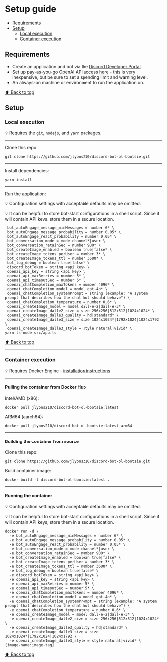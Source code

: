 # Setup guide

* [Requirements](#requirements)
* [Setup](#setup)
  * [Local execution](#local-execution)
  * [Container execution](#container-execution)

## Requirements

* Create an application and bot via the [Discord Developer Portal](https://discord.com/developers/).
* Set up pay-as-you-go OpenAI API access [here](https://platform.openai.com/account/) - this is very inexpensive, but be sure to set a spending limit and warning level.
* An always-on machine or environment to run the application on.

[:arrow_up: Back to top](#setup-guide)

## Setup

### Local execution

:bulb: Requires the `git`, `nodejs`, and `yarn` packages.

---

Clone this repo:

```shell
git clone https://github.com/jlyons210/discord-bot-ol-bootsie.git
```

---

Install dependencies:

```shell
yarn install
```

---

Run the application:

:bulb: Configuration settings with acceptable defaults may be omitted.

:bulb: It can be helpful to store bot-start configurations in a shell script. Since it will contain API keys, store them in a secure location.

```shell
 bot_autoEngage_message_minMessages = number 6* \
 bot_autoEngage_message_probability = number 0.05* \
 bot_autoEngage_react_probability = number 0.05* \
 bot_conversation_mode = mode channel*|user \
 bot_conversation_retainSec = number 900* \
 bot_createImage_enabled = boolean true|false* \
 bot_createImage_tokens_perUser = number 3* \
 bot_createImage_tokens_ttl = number 3600* \
 bot_log_debug = boolean true|false* \
 discord_botToken = string <api key> \
 openai_api_key = string <api key> \
 openai_api_maxRetries = number 5* \
 openai_api_timeoutSec = number 5* \
 openai_chatCompletion_maxTokens = number 4096* \
 openai_chatCompletion_model = model gpt-4o* \
 openai_chatCompletion_systemPrompt = string (example: "A system prompt that describes how the chat bot should behave") \
 openai_chatCompletion_temperature = number 0.6* \
 openai_createImage_model = model dall-e-2|dall-e-3* \
 openai_createImage_dalle2_size = size 256x256|512x512|1024x1024* \
 openai_createImage_dalle3_quality = hd|standard* \
 openai_createImage_dalle3_size = size 1024x1024*|1792x1024|1024x1792 \
 openai_createImage_dalle3_style = style natural|vivid* \
yarn ts-node src/app.ts
```

[:arrow_up: Back to top](#setup-guide)

---

### Container execution

:bulb: Requires Docker Engine - [installation instructions](https://docs.docker.com/engine/install/)

---

#### Pulling the container from Docker Hub

Intel/AMD (x86):

```shell
docker pull jlyons210/discord-bot-ol-bootsie:latest
```

ARM64 (aarch64):

```shell
docker pull jlyons210/discord-bot-ol-bootsie:latest-arm64
```

---

#### Building the container from source

Clone this repo:

```shell
git clone https://github.com/jlyons210/discord-bot-ol-bootsie.git
```

Build container image:

```shell
docker build -t discord-bot-ol-bootsie:latest .
```

---

#### Running the container

:bulb: Configuration settings with acceptable defaults may be omitted.

:bulb: It can be helpful to store bot-start configurations in a shell script. Since it will contain API keys, store them in a secure location.

```shell
docker run -d \
  -e bot_autoEngage_message_minMessages = number 6* \
  -e bot_autoEngage_message_probability = number 0.05* \
  -e bot_autoEngage_react_probability = number 0.05* \
  -e bot_conversation_mode = mode channel*|user \
  -e bot_conversation_retainSec = number 900* \
  -e bot_createImage_enabled = boolean true|false* \
  -e bot_createImage_tokens_perUser = number 3* \
  -e bot_createImage_tokens_ttl = number 3600* \
  -e bot_log_debug = boolean true|false* \
  -e discord_botToken = string <api key> \
  -e openai_api_key = string <api key> \
  -e openai_api_maxRetries = number 5* \
  -e openai_api_timeoutSec = number 5* \
  -e openai_chatCompletion_maxTokens = number 4096* \
  -e openai_chatCompletion_model = model gpt-4o* \
  -e openai_chatCompletion_systemPrompt = string (example: "A system prompt that describes how the chat bot should behave") \
  -e openai_chatCompletion_temperature = number 0.6* \
  -e openai_createImage_model = model dall-e-2|dall-e-3* \
  -e openai_createImage_dalle2_size = size 256x256|512x512|1024x1024* \
  -e openai_createImage_dalle3_quality = hd|standard* \
  -e openai_createImage_dalle3_size = size 1024x1024*|1792x1024|1024x1792 \
  -e openai_createImage_dalle3_style = style natural|vivid* \
[image-name:image-tag]
```

[:arrow_up: Back to top](#setup-guide)